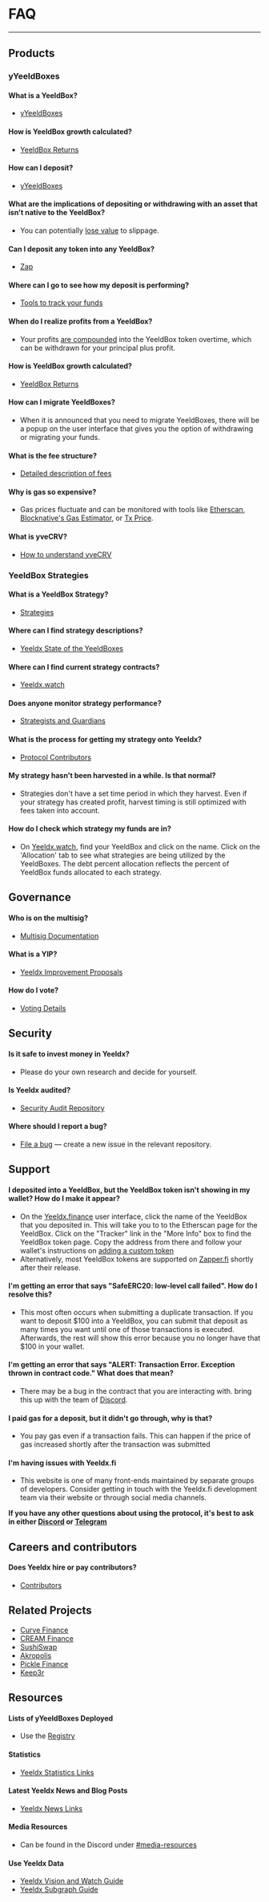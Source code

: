 # FAQ

---

## Products

### yYeeldBoxes

#### What is a YeeldBox?

- [yYeeldBoxes](https://docs.Yeeldx.finance/getting-started/products/yYeeldBoxes/overview#what-are-yYeeldBoxes)

#### How is YeeldBox growth calculated?

- [YeeldBox Returns](https://docs.Yeeldx.finance/getting-started/guides/how-to-understand-yYeeldBox-roi#roi-calculation)

#### How can I deposit?

- [yYeeldBoxes](https://docs.Yeeldx.finance/getting-started/using-Yeeldx)

#### What are the implications of depositing or withdrawing with an asset that isn't native to the YeeldBox?

- You can potentially [lose value](https://docs.Yeeldx.finance/getting-started/using-Yeeldx#if-you-dont-have-the-required-token-for-the-YeeldBox-that-you-would-like-to-deposit-in) to slippage.

#### Can I deposit any token into any YeeldBox?

- [Zap](https://docs.Yeeldx.finance/getting-started/products/yYeeldBoxes/overview#zap-in-with-any-asset)

#### Where can I go to see how my deposit is performing?

- [Tools to track your funds](https://docs.Yeeldx.finance/getting-started/using-Yeeldx#tools-to-track-your-funds)

#### When do I realize profits from a YeeldBox?

- Your profits [are compounded](https://docs.Yeeldx.finance/getting-started/using-Yeeldx#tools-to-track-your-funds) into the YeeldBox token overtime, which can be withdrawn for your principal plus profit.

#### How is YeeldBox growth calculated?

- [YeeldBox Returns](https://docs.Yeeldx.finance/getting-started/guides/how-to-understand-yYeeldBox-roi#roi-calculation)

#### How can I migrate YeeldBoxes?

- When it is announced that you need to migrate YeeldBoxes, there will be a popup on the user interface that gives you the option of withdrawing or migrating your funds.

#### What is the fee structure?

- [Detailed description of fees](https://docs.Yeeldx.finance/getting-started/products/yYeeldBoxes/overview#yYeeldBox-fee-structure)

#### Why is gas so expensive?

- Gas prices fluctuate and can be monitored with tools like [Etherscan](https://ethereumprice.org/gas/), [Blocknative's Gas Estimator](https://www.blocknative.com/gas-estimator), or [Tx Price](https://txprice.com/).

#### What is yveCRV?

- [How to understand yveCRV](https://docs.Yeeldx.finance/getting-started/guides/how-to-understand-yveCRV)

### YeeldBox Strategies

#### What is a YeeldBox Strategy?

- [Strategies](https://docs.Yeeldx.finance/getting-started/products/yYeeldBoxes/YeeldBoxes-and-strategies)

#### Where can I find strategy descriptions?

- [Yeeldx State of the YeeldBoxes](https://YeeldBoxes.Yeeldx.finance/)

#### Where can I find current strategy contracts?

- [Yeeldx.watch](https://Yeeldx.watch/)

#### Does anyone monitor strategy performance?

- [Strategists and Guardians](https://docs.Yeeldx.finance/getting-started/products/yYeeldBoxes/YeeldBoxes-and-strategies)

#### What is the process for getting my strategy onto Yeeldx?

- [Protocol Contributors](https://docs.Yeeldx.finance/developers/v2/getting-started#overview-of-our-vetting-process)

#### My strategy hasn't been harvested in a while. Is that normal?

- Strategies don't have a set time period in which they harvest. Even if your strategy has created profit, harvest timing is still optimized with fees taken into account.

#### How do I check which strategy my funds are in?

- On [Yeeldx.watch](https://Yeeldx.watch), find your YeeldBox and click on the name. Click on the 'Allocation' tab to see what strategies are being utilized by the YeeldBoxes. The debt percent allocation reflects the percent of YeeldBox funds allocated to each strategy.

## Governance

#### Who is on the multisig?

- [Multisig Documentation](https://docs.Yeeldx.finance/security/multisig)

#### What is a YIP?

- [Yeeldx Improvement Proposals](https://docs.Yeeldx.finance/contributing/governance/proposal-process)

#### How do I vote?

- [Voting Details](https://docs.Yeeldx.finance/contributing/governance/proposal-process#voting)

## Security

#### Is it safe to invest money in Yeeldx?

- Please do your own research and decide for yourself.

#### Is Yeeldx audited?

- [Security Audit Repository](https://github.com/Yeeldx/Yeeldx-security/tree/master/audits)

#### Where should I report a bug?

- [File a bug](https://docs.Yeeldx.finance/contributing/contribute#file-a-bug) — create a new issue in the relevant repository.

## Support

#### I deposited into a YeeldBox, but the YeeldBox token isn't showing in my wallet? How do I make it appear?

- On the [Yeeldx.finance](https://Yeeldx.finance) user interface, click the name of the YeeldBox that you deposited in. This will take you to to the Etherscan page for the YeeldBox. Click on the "Tracker" link in the "More Info" box to find the YeeldBox token page. Copy the address from there and follow your wallet's instructions on [adding a custom token](https://docs.Yeeldx.finance/getting-started/guides/how-to-add-a-custom-token-to-metamask)
- Alternatively, most YeeldBox tokens are supported on [Zapper.fi](https://zapper.fi) shortly after their release.

#### I'm getting an error that says "SafeERC20: low-level call failed". How do I resolve this?

- This most often occurs when submitting a duplicate transaction. If you want to deposit $100 into a YeeldBox, you can submit that deposit as many times you want until one of those transactions is executed. Afterwards, the rest will show this error because you no longer have that $100 in your wallet.

#### I'm getting an error that says "ALERT: Transaction Error. Exception thrown in contract code." What does that mean?

- There may be a bug in the contract that you are interacting with. bring this up with the team of [Discord](https://discord.gg/Yeeldx).

#### I paid gas for a deposit, but it didn't go through, why is that?

- You pay gas even if a transaction fails. This can happen if the price of gas increased shortly after the transaction was submitted

#### I'm having issues with Yeeldx.fi

- This website is one of many front-ends maintained by separate groups of developers. Consider getting in touch with the Yeeldx.fi development team via their website or through social media channels.

**If you have any other questions about using the protocol, it's best to ask in either [Discord](https://discord.gg/Yeeldx) or [Telegram](https://t.me/Yeeldxfinance)**

## Careers and contributors

#### Does Yeeldx hire or pay contributors?

- [Contributors](https://Yeeldxfinance.notion.site/Join-Us-3e9c95b9bd7846a18c0f1cbe6ab05eda)

## Related Projects

- [Curve Finance](https://curve.fi)
- [CREAM Finance](https://cream.finance)
- [SushiSwap](https://www.sushi.com)
- [Akropolis](https://www.akropolis.io)
- [Pickle Finance](https://www.pickle.finance)
- [Keep3r](https://thekeep3r.network/)

## Resources

#### Lists of yYeeldBoxes Deployed

- Use the [Registry](https://docs.Yeeldx.finance/YeeldBoxes/smart-contracts/registry)

#### Statistics

- [Yeeldx Statistics Links](https://docs.Yeeldx.finance/resources/links/#statistics)

#### Latest Yeeldx News and Blog Posts

- [Yeeldx News Links](https://docs.Yeeldx.finance/resources/links/#updates)

#### Media Resources

- Can be found in the Discord under [\#media-resources](https://discord.gg/pp3JKTVwtF)

#### Use Yeeldx Data 

- [Yeeldx Vision and Watch Guide](https://medium.com/iearn/diving-into-Yeeldx-metrics-8c3fb0520927)
- [Yeeldx Subgraph Guide](https://medium.com/iearn/subgraphs-explained-Yeeldxing-for-data-4e90d18e33e)